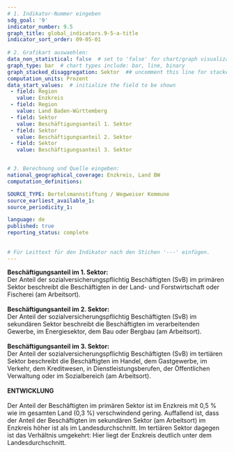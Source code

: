 ```yaml
---
# 1. Indikator-Nummer eingeben 
sdg_goal: '9' 
indicator_number: 9.5
graph_title: global_indicators.9-5-a-title
indicator_sort_order: 09-05-01
 
# 2. Grafikart auswaehlen: 
data_non_statistical: false  # set to 'false' for chart/graph visualization 
graph_type: bar  # chart types include: bar, line, binary 
graph_stacked_disaggregation: Sektor  ## uncomment this line for stacked bars. eplace 'Geschlecht' with the field of aggregation. 
computation_units: Prozent 
data_start_values:  # initialize the field to be shown  
 - field: Region 
   value: Enzkreis
 - field: Region 
   value: Land Baden-Württemberg
 - field: Sektor 
   value: Beschäftigungsanteil 1. Sektor
 - field: Sektor 
   value: Beschäftigungsanteil 2. Sektor
 - field: Sektor 
   value: Beschäftigungsanteil 3. Sektor


# 3. Berechnung und Quelle eingeben: 
national_geographical_coverage: Enzkreis, Land BW
computation_definitions: 

SOURCE_TYPE: Bertelsmannstiftung / Wegweiser Kommune
source_earliest_available_1: 
source_periodicity_1: 

language: de   
published: true 
reporting_status: complete
 
 
# Für Leittext für den Indikator nach den Stichen '---' einfügen. 
---
```

**Beschäftigungsanteil im 1. Sektor:**<br>
Der Anteil der sozialversicherungspflichtig Beschäftigten (SvB) im primären Sektor beschreibt die Beschäftigten in der Land- und Forstwirtschaft oder Fischerei (am Arbeitsort).<br>
<br>
**Beschäftigungsanteil im 2. Sektor:**<br>
Der Anteil der sozialversicherungspflichtig Beschäftigten (SvB) im sekundären Sektor beschreibt die Beschäftigten im verarbeitenden Gewerbe, im Energiesektor, dem Bau oder Bergbau (am Arbeitsort).<br>
<br>
**Beschäftigungsanteil im 3. Sektor:**<br>
Der Anteil der sozialversicherungspflichtig Beschäftigten (SvB) im tertiären Sektor beschreibt die Beschäftigten im Handel, dem Gastgewerbe, im Verkehr, dem Kreditwesen, in Dienstleistungsberufen, der Öffentlichen Verwaltung oder im Sozialbereich (am Arbeitsort).<br>
<br>
**ENTWICKLUNG** <br>
<br>
Der Anteil der Beschäftigten im primären Sektor ist im Enzkreis mit 0,5 % wie im gesamten Land (0,3 %) verschwindend gering. Auffallend ist, dass der Anteil der Beschäftigten im sekundären Sektor (am Arbeitsort) im Enzkreis höher ist als im Landesdurchschnitt. Im tertiären Sektor dagegen ist das Verhältnis umgekehrt: Hier liegt der Enzkreis deutlich unter dem Landesdurchschnitt.
